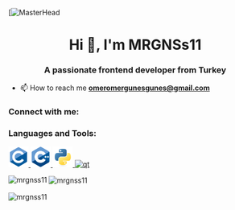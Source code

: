 [![MasterHead](https://www.google.com/imgres?q=beyaz%20foto%C4%9Fraf&imgurl=https%3A%2F%2Fmedia.istockphoto.com%2Fid%2F1370544962%2Ftr%2Ffoto%25C4%259Fraf%2Fwhite-paper-background-fibrous-cardboard-texture-for-scrapbooking.jpg%3Fs%3D612x612%26w%3D0%26k%3D20%26c%3DyQ3T2gMk3jnW0RaDdjgUhbH2W8jITlobUX7mVA1j-Q8%3D&imgrefurl=https%3A%2F%2Fwww.istockphoto.com%2Ftr%2Ffoto%25C4%259Fraflar%2Fbeyaz-foto%25C4%259Fraflar&docid=BI15j9iJETq1sM&tbnid=rUPqJykeXa4y1M&vet=12ahUKEwiRkYiDlfqLAxW7h_0HHYueLn8QM3oECGgQAA..i&w=612&h=408&hcb=2&ved=2ahUKEwiRkYiDlfqLAxW7h_0HHYueLn8QM3oECGgQAA)
<h1 align="center">Hi 👋, I'm MRGNSs11</h1>
<h3 align="center">A passionate frontend developer from Turkey</h3>

- 📫 How to reach me **omeromergunesgunes@gmail.com**

<h3 align="left">Connect with me:</h3>
<p align="left">
</p>

<h3 align="left">Languages and Tools:</h3>
<p align="left"> <a href="https://www.cprogramming.com/" target="_blank" rel="noreferrer"> <img src="https://raw.githubusercontent.com/devicons/devicon/master/icons/c/c-original.svg" alt="c" width="40" height="40"/> </a> <a href="https://www.w3schools.com/cpp/" target="_blank" rel="noreferrer"> <img src="https://raw.githubusercontent.com/devicons/devicon/master/icons/cplusplus/cplusplus-original.svg" alt="cplusplus" width="40" height="40"/> </a> <a href="https://www.python.org" target="_blank" rel="noreferrer"> <img src="https://raw.githubusercontent.com/devicons/devicon/master/icons/python/python-original.svg" alt="python" width="40" height="40"/> </a> <a href="https://www.qt.io/" target="_blank" rel="noreferrer"> <img src="https://upload.wikimedia.org/wikipedia/commons/0/0b/Qt_logo_2016.svg" alt="qt" width="40" height="40"/> </a> </p>

<p><img align="left" src="https://github-readme-stats.vercel.app/api/top-langs?username=mrgnss11&show_icons=true&locale=en&layout=compact" alt="mrgnss11" /></p>

<p>&nbsp;<img align="center" src="https://github-readme-stats.vercel.app/api?username=mrgnss11&show_icons=true&locale=en" alt="mrgnss11" /></p>

<p><img align="center" src="https://github-readme-streak-stats.herokuapp.com/?user=mrgnss11&" alt="mrgnss11" /></p>
